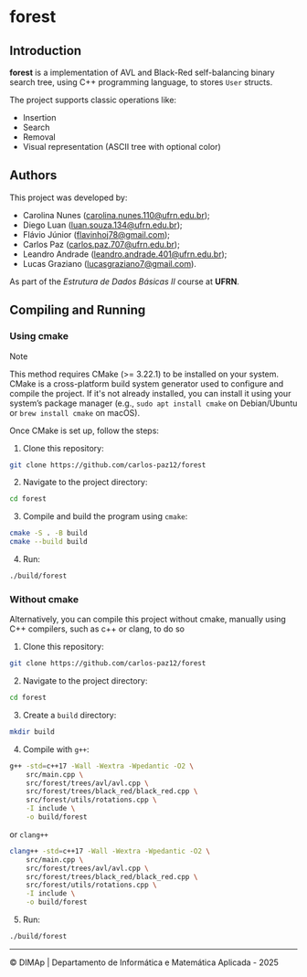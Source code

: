 # forest

## Introduction
**forest** is a implementation of AVL and Black-Red self-balancing binary search tree, using C++ programming language, to stores `User` structs.

The project supports classic operations like:
- Insertion
- Search
- Removal
- Visual representation (ASCII tree with optional color)


## Authors
This project was developed by:
- Carolina Nunes (<carolina.nunes.110@ufrn.edu.br>);
- Diego Luan (<luan.souza.134@ufrn.edu.br>);
- Flávio Júnior (<flavinhoj78@gmail.com>);
- Carlos Paz (<carlos.paz.707@ufrn.edu.br>);
- Leandro Andrade (<leandro.andrade.401@ufrn.edu.br>);
- Lucas Graziano (<lucasgraziano7@gmail.com>).

As part of the _Estrutura de Dados Básicas II_ course at **UFRN**.

## Compiling and Running
### Using cmake
> [!note]
> This method requires CMake (>= 3.22.1) to be installed on your system. CMake is a cross-platform build system generator used to configure and compile the project. If it's not already installed, you can install it using your system’s package manager (e.g., `sudo apt install cmake` on Debian/Ubuntu or `brew install cmake` on macOS).

Once CMake is set up, follow the steps:

1. Clone this repository:

```bash
git clone https://github.com/carlos-paz12/forest
```

2. Navigate to the project directory:

```bash
cd forest
```

3. Compile and build the program using `cmake`:

```bash
cmake -S . -B build
cmake --build build
```

4. Run:

```bash
./build/forest
```

### Without cmake

Alternatively, you can compile this project without cmake, manually using C++ compilers, such as c++ or clang, to do so

1. Clone this repository:

```bash
git clone https://github.com/carlos-paz12/forest
```

2. Navigate to the project directory:

```bash
cd forest
```

3. Create a `build` directory:

```bash
mkdir build
```

4. Compile with `g++`:

```bash
g++ -std=c++17 -Wall -Wextra -Wpedantic -O2 \
    src/main.cpp \
    src/forest/trees/avl/avl.cpp \
    src/forest/trees/black_red/black_red.cpp \
    src/forest/utils/rotations.cpp \
    -I include \
    -o build/forest
```

or `clang++`

```bash
clang++ -std=c++17 -Wall -Wextra -Wpedantic -O2 \
    src/main.cpp \
    src/forest/trees/avl/avl.cpp \
    src/forest/trees/black_red/black_red.cpp \
    src/forest/utils/rotations.cpp \
    -I include \
    -o build/forest
```

5. Run:

```bash
./build/forest
```

---

&copy; DIMAp | Departamento de Informática e Matemática Aplicada - 2025
